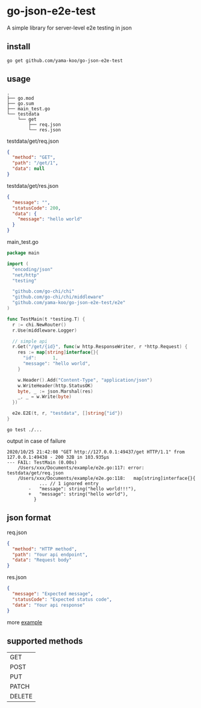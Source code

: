 # go-json-e2e-test
A simple library for server-level e2e testing in json

## install

```
go get github.com/yama-koo/go-json-e2e-test
```

## usage

```
.
├── go.mod
├── go.sum
├── main_test.go
└── testdata
    └── get
        ├── req.json
        └── res.json
```

testdata/get/req.json
```json
{
  "method": "GET",
  "path": "/get/1",
  "data": null
}
```

testdata/get/res.json
```json
{
  "message": "",
  "statusCode": 200,
  "data": {
    "message": "hello world"
  }
}
```

main_test.go
```go
package main

import (
  "encoding/json"
  "net/http"
  "testing"

  "github.com/go-chi/chi"
  "github.com/go-chi/chi/middleware"
  "github.com/yama-koo/go-json-e2e-test/e2e"
)

func TestMain(t *testing.T) {
  r := chi.NewRouter()
  r.Use(middleware.Logger)

  // simple api
  r.Get("/get/{id}", func(w http.ResponseWriter, r *http.Request) {
    res := map[string]interface{}{
      "id":      1,
      "message": "hello world",
    }

    w.Header().Add("Content-Type", "application/json")
    w.WriteHeader(http.StatusOK)
    byte, _ := json.Marshal(res)
    _, _ = w.Write(byte)
  })

  e2e.E2E(t, r, "testdata", []string{"id"})
}
```

```shell
go test ./...
```

output in case of failure
```log
2020/10/25 21:42:08 "GET http://127.0.0.1:49437/get HTTP/1.1" from 127.0.0.1:49438 - 200 32B in 103.935µs
--- FAIL: TestMain (0.00s)
    /Users/xxx/Documents/example/e2e.go:117: error:  testdata/get/req.json
    /Users/xxx/Documents/example/e2e.go:118:   map[string]interface{}{
            ... // 1 ignored entry
        - 	"message": string("hello world!!!"),
        + 	"message": string("hello world"),
          }
```

## json format

req.json
```json
{
  "method": "HTTP method",
  "path": "Your api endpoint",
  "data": "Request body"
}
```

res.json
```json
{
  "message": "Expected message",
  "statusCode": "Expected status code",
  "data": "Your api response"
}
```

more [example](./e2e/testdata)

## supported methods

||
|-|
|GET|
|POST|
|PUT|
|PATCH|
|DELETE|
